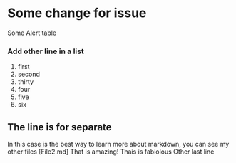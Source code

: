 # Some change for issue
Some
Alert table
### Add other line in a list
1. first
2. second
3. thirty
4. four
5. five
6. six

## The line is for separate 

In this case is the best way to learn more about markdown, you can see my other files [File2.md]
That is amazing!
Thais is fabiolous 
Other last line

